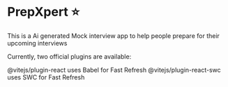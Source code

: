 # PrepXpert ⭐
This is a Ai generated Mock interview app to help people prepare for their upcoming interviews 

Currently, two official plugins are available:

@vitejs/plugin-react uses Babel for Fast Refresh
@vitejs/plugin-react-swc uses SWC for Fast Refresh
